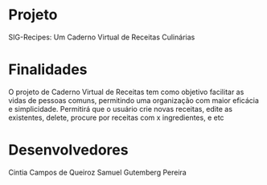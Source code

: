 # Projeto
SIG-Recipes: Um Caderno Virtual de Receitas Culinárias

# Finalidades
O projeto de Caderno Virtual de Receitas tem como objetivo facilitar as vidas de pessoas comuns, permitindo uma organização com maior eficácia e simplicidade.
Permitirá que o usuário crie novas receitas, edite as existentes, delete, procure por receitas com x ingredientes, e etc

# Desenvolvedores
Cintia Campos de Queiroz
Samuel Gutemberg Pereira
